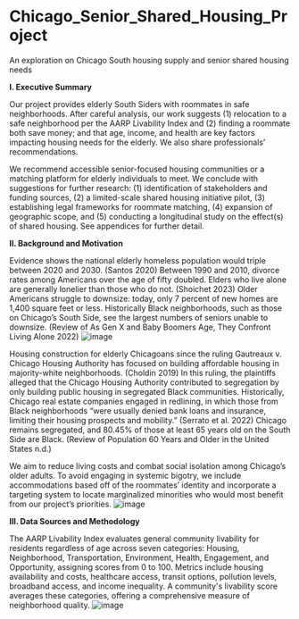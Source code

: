 # Chicago_Senior_Shared_Housing_Project
An exploration on Chicago South housing supply and senior shared housing needs

**I.	Executive Summary**

Our project provides elderly South Siders with roommates in safe neighborhoods. After careful analysis, our work suggests (1) relocation to a safe neighborhood per the AARP Livability Index and (2) finding a roommate both save money; and that age, income, and health are key factors impacting housing needs for the elderly. We also share professionals’ recommendations.

We recommend accessible senior-focused housing communities or a matching platform for elderly individuals to meet. We conclude with suggestions for further research: (1) identification of stakeholders and funding sources, (2) a limited-scale shared housing initiative pilot, (3) establishing legal frameworks for roommate matching, (4) expansion of geographic scope, and (5) conducting a longitudinal study on the effect(s) of shared housing. See appendices for further detail.


**II.	Background and Motivation**

Evidence shows the national elderly homeless population would triple between 2020 and 2030.  (Santos 2020) Between 1990 and 2010, divorce rates among Americans over the age of fifty doubled. Elders who live alone are generally lonelier than those who do not.  (Shoichet 2023) Older Americans struggle to downsize: today, only 7 percent of new homes are 1,400 square feet or less. Historically Black neighborhoods, such as those on Chicago’s South Side, see the largest numbers of seniors unable to downsize. (Review of As Gen X and Baby Boomers Age, They Confront Living Alone 2022)
![image](https://github.com/user-attachments/assets/1c1de8f9-11a8-4747-9950-62bfd69be426)

Housing construction for elderly Chicagoans since the ruling Gautreaux v. Chicago Housing Authority has focused on building affordable housing in majority-white neighborhoods. (Choldin 2019) In this ruling, the plaintiffs alleged that the Chicago Housing Authority contributed to segregation by only building public housing in segregated Black communities. Historically, Chicago real estate companies engaged in redlining, in which those from Black neighborhoods “were usually denied bank loans and insurance, limiting their housing prospects and mobility.” (Serrato et al. 2022) Chicago remains segregated, and 80.45% of those at least 65 years old on the South Side are Black. (Review of Population 60 Years and Older in the United States n.d.)

We aim to reduce living costs and combat social isolation among Chicago’s older adults. To avoid engaging in systemic bigotry, we include accommodations based off of the roommates’ identity and incorporate a targeting system to locate marginalized minorities who would most benefit from our project’s priorities. 
![image](https://github.com/user-attachments/assets/1db93d81-33e1-43c5-9bba-ea075bc91df1)


**III.	Data Sources and Methodology** 

The AARP Livability Index evaluates general community livability for residents regardless of age across seven categories: Housing, Neighborhood, Transportation, Environment, Health, Engagement, and Opportunity, assigning scores from 0 to 100. Metrics include housing availability and costs, healthcare access, transit options, pollution levels, broadband access, and income inequality. A community's livability score averages these categories, offering a comprehensive measure of neighborhood quality.
![image](https://github.com/user-attachments/assets/79cfc70a-9eaa-4c41-ac82-54047970df96)




